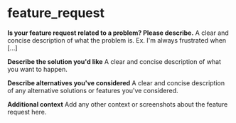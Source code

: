 # feature\_request

**Is your feature request related to a problem? Please describe.** A clear and concise description of what the problem is. Ex. I'm always frustrated when \[...\]

**Describe the solution you'd like** A clear and concise description of what you want to happen.

**Describe alternatives you've considered** A clear and concise description of any alternative solutions or features you've considered.

**Additional context** Add any other context or screenshots about the feature request here.

